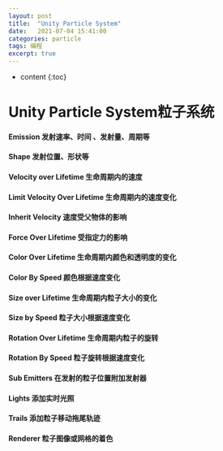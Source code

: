 ```yaml
---
layout: post
title:  "Unity Particle System"
date:   2021-07-04 15:41:00
categories: particle
tags: 编程
excerpt: true
---
```



* content
{:toc}
# Unity Particle System粒子系统

#### Emission 发射速率、时间 、发射量、周期等

#### Shape 发射位置、形状等

#### Velocity over Lifetime 生命周期内的速度

#### Limit Velocity Over Lifetime 生命周期内的速度变化

#### Inherit Velocity 速度受父物体的影响

#### Force Over Lifetime 受指定力的影响

#### Color Over Lifetime 生命周期内颜色和透明度的变化

#### Color By Speed 颜色根据速度变化

#### Size over Lifetime 生命周期内粒子大小的变化

#### Size by Speed 粒子大小根据速度变化

#### Rotation Over Lifetime 生命周期内粒子的旋转

#### Rotation By Speed 粒子旋转根据速度变化 

#### Sub Emitters 在发射的粒子位置附加发射器

#### Lights 添加实时光照

#### Trails 添加粒子移动拖尾轨迹

#### Renderer 粒子图像或网格的着色